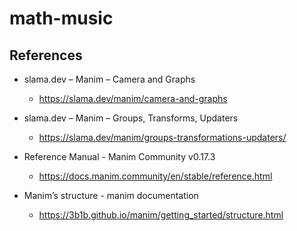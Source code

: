 # math-music


## References

* slama.dev – Manim – Camera and Graphs
  * https://slama.dev/manim/camera-and-graphs

* slama.dev – Manim – Groups, Transforms, Updaters
  * https://slama.dev/manim/groups-transformations-updaters/

* Reference Manual - Manim Community v0.17.3
  * https://docs.manim.community/en/stable/reference.html

* Manim’s structure - manim documentation
  * https://3b1b.github.io/manim/getting_started/structure.html
